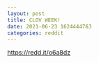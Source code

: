 ```yaml
--- 
layout: post 
title: CLOV WEEK! 
date: 2021-06-23 1624444763 
categories: reddit 
--- 
```

https://redd.it/o6a8dz